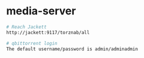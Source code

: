 # media-server

```bash
# Reach Jackett
http://jackett:9117/torznab/all

# qbittorrent login
The default username/password is admin/adminadmin
```